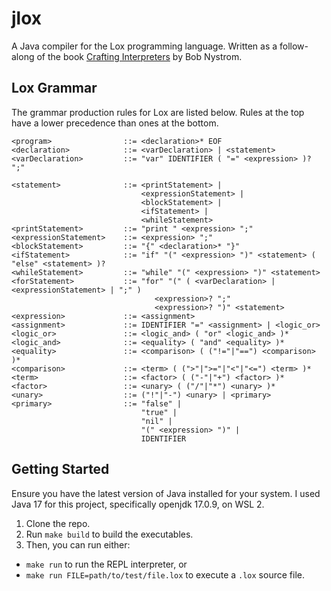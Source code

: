 # jlox

A Java compiler for the Lox programming language. Written as a follow-along of the book [Crafting Interpreters](https://craftinginterpreters.com) by Bob Nystrom.

## Lox Grammar

The grammar production rules for Lox are listed below. Rules at the top have a lower precedence than ones at the bottom.

```
<program>                ::= <declaration>* EOF
<declaration>            ::= <varDeclaration> | <statement>
<varDeclaration>         ::= "var" IDENTIFIER ( "=" <expression> )? ";"

<statement>              ::= <printStatement> | 
                             <expressionStatement> | 
                             <blockStatement> | 
                             <ifStatement> |
                             <whileStatement>
<printStatement>         ::= "print " <expression> ";"
<expressionStatement>    ::= <expression> ";"
<blockStatement>         ::= "{" <declaration>* "}"
<ifStatement>            ::= "if" "(" <expression> ")" <statement> ( "else" <statement> )?
<whileStatement>         ::= "while" "(" <expression> ")" <statement>
<forStatement>           ::= "for" "(" ( <varDeclaration> | <expressionStatement> | ";" )
                                <expression>? ";" 
                                <expression>? ")" <statement>
<expression>             ::= <assignment>
<assignment>             ::= IDENTIFIER "=" <assignment> | <logic_or>
<logic_or>               ::= <logic_and> ( "or" <logic_and> )*
<logic_and>              ::= <equality> ( "and" <equality> )*
<equality>               ::= <comparison> ( ("!="|"==") <comparison> )*
<comparison>             ::= <term> ( (">"|">="|"<"|"<=") <term> )*
<term>                   ::= <factor> ( ("-"|"+") <factor> )*
<factor>                 ::= <unary> ( ("/"|"*") <unary> )*
<unary>                  ::= ("!"|"-") <unary> | <primary>
<primary>                ::= "false" | 
                             "true" | 
                             "nil" | 
                             "(" <expression> ")" | 
                             IDENTIFIER
```

## Getting Started

Ensure you have the latest version of Java installed for your system. I used Java 17 for this project, specifically openjdk 17.0.9, on WSL 2.

1. Clone the repo.
2. Run `make build` to build the executables.
3. Then, you can run either:
  - `make run` to run the REPL interpreter, or
  - `make run FILE=path/to/test/file.lox` to execute a `.lox` source file.

